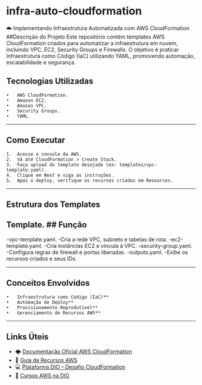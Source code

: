 # infra-auto-cloudformation
☁️ Implementando Infraestrutura Automatizada com AWS CloudFormation
##Descrição do Projeto
Este repositório contém templates AWS CloudFormation criados para automatizar a infraestrutura em nuvem, incluindo VPC, EC2, Security Groups e Firewalls.
O objetivo é praticar Infraestrutura como Código (IaC) utilizando YAML, promovendo automação, escalabilidade e segurança.

## Tecnologias Utilizadas
	•	AWS CloudFormation.
	•	Amazon EC2.
	•	Amazon VPC.
	•	Security Groups.
	•	YAML.

 -----

## Como Executar
	1.	Acesse o console da AWS.
	2.	Vá até CloudFormation > Create Stack.
	3.	Faça upload do template desejado (ex: templates/vpc-template.yaml).
	4.	Clique em Next e siga as instruções.
	5.	Após o deploy, verifique os recursos criados em Resources.

-----

## Estrutura dos Templates
## Template.                        ## Função
-vpc-template.yaml.              -Cria a rede VPC, subnets e tabelas de rota.
-ec2-template.yaml.              -Cria instâncias EC2 e vincula à VPC.
-security-group.yaml.            -Configura regras de firewall e portas liberadas.
-outputs.yaml.                   -Exibe os recursos criados e seus IDs.

----

## Conceitos Envolvidos

	•	Infraestrutura como Código (IaC)**
	•	Automação de Deploy**
	•	Provisionamento Reprodutível**
	•	Gerenciamento de Recursos AWS**

----

 ## Links Úteis

- 🌩️ [Documentação Oficial AWS CloudFormation](https://docs.aws.amazon.com/cloudformation/)
- 🧱 [Guia de Recursos AWS](https://docs.aws.amazon.com/AWSCloudFormation/latest/UserGuide/aws-template-resource-type-ref.html)
- 💻 [Plataforma DIO – Desafio CloudFormation](https://web.dio.me/)
- 📘 [Cursos AWS na DIO](https://web.dio.me/track/aws-cloud)



